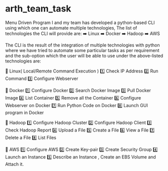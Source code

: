 # arth_team_task
Menu Driven Program
I and my team has developed a python-based CLI using which one can automate multiple technologies, The list of technologies the CLI will provide are:
➡️ Linux
➡️ Docker
➡️ Hadoop
➡️ AWS

The CLI is the result of the integration of multiple technologies with python where we have tried to automate some particular tasks as per requirement and the sub-option which the user will be able to use under the above-listed technologies are:

🔰 Linux( Local/Remote Command Execution )
1️⃣ Check IP Address
2️⃣ Run Command
3️⃣ Configure Webserver

🔰 Docker
1️⃣ Configure Docker
2️⃣ Search Docker Image
3️⃣ Pull Docker Image
4️⃣ List Container
5️⃣ Remove all the Container
6️⃣ Configure Webserver on Docker
7️⃣ Run Python Code on Docker
8️⃣ Launch GUI program in Docker

🔰 Hadoop
1️⃣ Configure Hadoop Cluster
2️⃣ Configure Hadoop Client
3️⃣ Check Hadoop Report
4️⃣ Upload a File
5️⃣ Create a File
6️⃣ View a File
7️⃣ Delete a File
8️⃣ List Files

🔰 AWS
1️⃣ Configure AWS
2️⃣ Create Key-pair
3️⃣ Create Security Group
4️⃣ Launch an Instance
5️⃣ Describe an Instance , Create an EBS Volume and Attach it.
